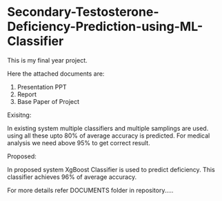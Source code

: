 # Secondary-Testosterone-Deficiency-Prediction-using-ML-Classifier

This is my final year project.

Here the attached documents are:
1. Presentation PPT
2. Report
3. Base Paper of Project

Exisitng:
  
  In existing system multiple classifiers and multiple samplings are used. using all these upto 80% of average accuracy is predicted. For medical analysis we need above 95% to get correct result. 
  
Proposed:
  
  In proposed system XgBoost Classifier is used to predict deficiency. This classifier achieves 96% of average accuracy.
  

For more details refer DOCUMENTS folder in repository.....
